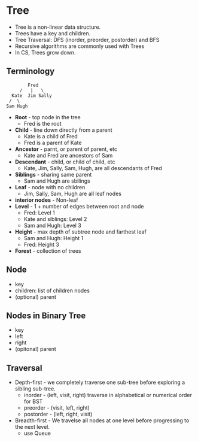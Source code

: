 # Tree
- Tree is a non-linear data structure.
- Trees have a key and children.
- Tree Traversal: DFS (inorder, preorder, postorder) and BFS
- Recursive algorithms are commonly used with Trees
- In CS, Trees grow down.

## Terminology

```
        Fred
     /   |   \
  Kate  Jim Sally
 /  \
Sam Hugh
```

- **Root** - top node in the tree
  - Fred is the root
- **Child** - line down directly from a parent
  - Kate is a child of Fred
  - Fred is a parent of Kate
- **Ancestor** - parnt, or parent of parent, etc
  - Kate and Fred are ancestors of Sam
- **Descendant** - child, or child of child, etc
  - Kate, Jim, Sally, Sam, Hugh, are all descendants of Fred
- **Siblings** - sharing same parent
  - Sam and Hugh are sbilings
- **Leaf** - node with no children
  - Jim, Sally, Sam, Hugh are all leaf nodes
- **interior nodes** - Non-leaf
- **Level** - 1 + number of edges between root and node
  - Fred: Level 1
  - Kate and siblings: Level 2
  - Sam and Hugh: Level 3
- **Height** - max depth of subtree node and farthest leaf
  - Sam and Hugh: Height 1
  - Fred: Height 3
- **Forest** - collection of trees

## Node 
- key
- children: list of children nodes
- (optional) parent

## Nodes in Binary Tree
- key
- left
- right
- (opitonal) parent

## Traversal
- Depth-first - we completely traverse one sub-tree before exploring a sibling sub-tree.
  - inorder - (left, visit, right) traverse in alphabetical or numerical order for BST
  - preorder - (visit, left, right)
  - postorder - (left, right, visit)
- Breadth-first - We travelse all nodes at one level before progressing to the next level.
  - use Queue